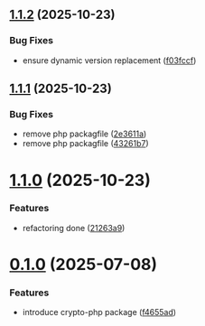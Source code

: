 ## [1.1.2](https://github.com/hawk-digital-environments/hawki-client/compare/v1.1.1...v1.1.2) (2025-10-23)


### Bug Fixes

* ensure dynamic version replacement ([f03fccf](https://github.com/hawk-digital-environments/hawki-client/commit/f03fccf60587694fa182777f2d006c04aa18f540))



## [1.1.1](https://github.com/hawk-digital-environments/hawki-client/compare/v1.1.0...v1.1.1) (2025-10-23)


### Bug Fixes

* remove php packagfile ([2e3611a](https://github.com/hawk-digital-environments/hawki-client/commit/2e3611aa49f01749f260ed0529974a5a88cd8b8f))
* remove php packagfile ([43261b7](https://github.com/hawk-digital-environments/hawki-client/commit/43261b709e235ce98e33e32e57eba6d0e531b838))



# [1.1.0](https://github.com/hawk-digital-environments/hawki-client/compare/v0.1.0...v1.1.0) (2025-10-23)


### Features

* refactoring done ([21263a9](https://github.com/hawk-digital-environments/hawki-client/commit/21263a9bf777b800e8ac9537d616b034e324cf21))



# [0.1.0](https://github.com/hawk-digital-environments/hawki-client/compare/f4655ade57d9fa43d06f326e0f180d8272660014...v0.1.0) (2025-07-08)


### Features

* introduce crypto-php package ([f4655ad](https://github.com/hawk-digital-environments/hawki-client/commit/f4655ade57d9fa43d06f326e0f180d8272660014))



